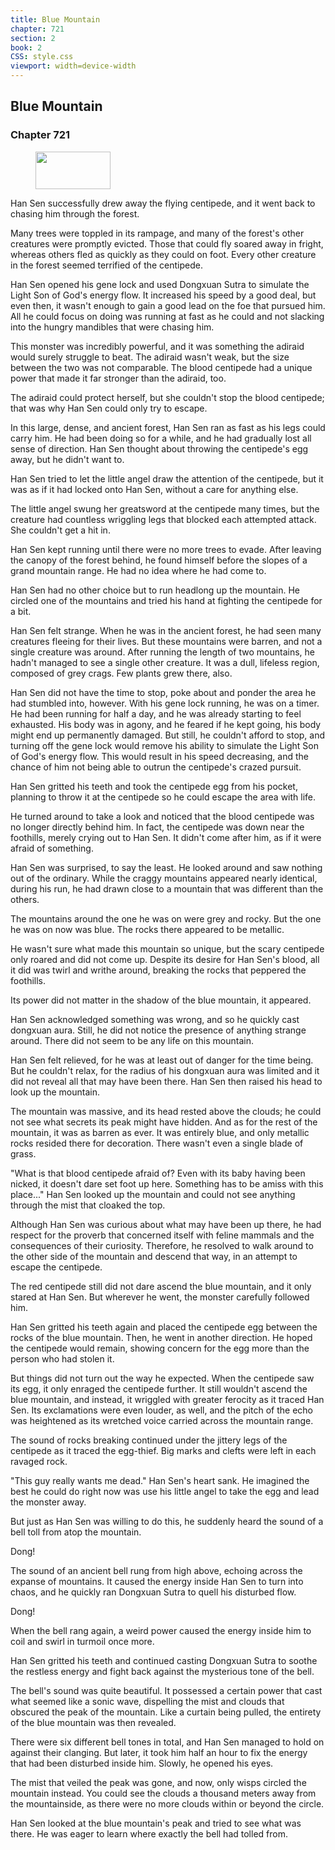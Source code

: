 ```yaml
---
title: Blue Mountain
chapter: 721
section: 2
book: 2
CSS: style.css
viewport: width=device-width
---
```


## Blue Mountain

### Chapter 721

<figure>
	<img src="../Images/gem.gif" alt="" id="gem" width="120" height="60" />
</figure>

Han Sen successfully drew away the flying centipede, and it went back to chasing him through the forest.

Many trees were toppled in its rampage, and many of the forest's other creatures were promptly evicted. Those that could fly soared away in fright, whereas others fled as quickly as they could on foot. Every other creature in the forest seemed terrified of the centipede.

Han Sen opened his gene lock and used Dongxuan Sutra to simulate the Light Son of God's energy flow. It increased his speed by a good deal, but even then, it wasn't enough to gain a good lead on the foe that pursued him. All he could focus on doing was running at fast as he could and not slacking into the hungry mandibles that were chasing him.

This monster was incredibly powerful, and it was something the adiraid would surely struggle to beat. The adiraid wasn't weak, but the size between the two was not comparable. The blood centipede had a unique power that made it far stronger than the adiraid, too.

The adiraid could protect herself, but she couldn't stop the blood centipede; that was why Han Sen could only try to escape.

In this large, dense, and ancient forest, Han Sen ran as fast as his legs could carry him. He had been doing so for a while, and he had gradually lost all sense of direction. Han Sen thought about throwing the centipede's egg away, but he didn't want to.

Han Sen tried to let the little angel draw the attention of the centipede, but it was as if it had locked onto Han Sen, without a care for anything else.

The little angel swung her greatsword at the centipede many times, but the creature had countless wriggling legs that blocked each attempted attack. She couldn't get a hit in.

Han Sen kept running until there were no more trees to evade. After leaving the canopy of the forest behind, he found himself before the slopes of a grand mountain range. He had no idea where he had come to.

Han Sen had no other choice but to run headlong up the mountain. He circled one of the mountains and tried his hand at fighting the centipede for a bit.

Han Sen felt strange. When he was in the ancient forest, he had seen many creatures fleeing for their lives. But these mountains were barren, and not a single creature was around. After running the length of two mountains, he hadn't managed to see a single other creature. It was a dull, lifeless region, composed of grey crags. Few plants grew there, also.

Han Sen did not have the time to stop, poke about and ponder the area he had stumbled into, however. With his gene lock running, he was on a timer. He had been running for half a day, and he was already starting to feel exhausted. His body was in agony, and he feared if he kept going, his body might end up permanently damaged. But still, he couldn't afford to stop, and turning off the gene lock would remove his ability to simulate the Light Son of God's energy flow. This would result in his speed decreasing, and the chance of him not being able to outrun the centipede's crazed pursuit.

Han Sen gritted his teeth and took the centipede egg from his pocket, planning to throw it at the centipede so he could escape the area with life.

He turned around to take a look and noticed that the blood centipede was no longer directly behind him. In fact, the centipede was down near the foothills, merely crying out to Han Sen. It didn't come after him, as if it were afraid of something.

Han Sen was surprised, to say the least. He looked around and saw nothing out of the ordinary. While the craggy mountains appeared nearly identical, during his run, he had drawn close to a mountain that was different than the others.

The mountains around the one he was on were grey and rocky. But the one he was on now was blue. The rocks there appeared to be metallic.

He wasn't sure what made this mountain so unique, but the scary centipede only roared and did not come up. Despite its desire for Han Sen's blood, all it did was twirl and writhe around, breaking the rocks that peppered the foothills.

Its power did not matter in the shadow of the blue mountain, it appeared.

Han Sen acknowledged something was wrong, and so he quickly cast dongxuan aura. Still, he did not notice the presence of anything strange around. There did not seem to be any life on this mountain.

Han Sen felt relieved, for he was at least out of danger for the time being. But he couldn't relax, for the radius of his dongxuan aura was limited and it did not reveal all that may have been there. Han Sen then raised his head to look up the mountain.

The mountain was massive, and its head rested above the clouds; he could not see what secrets its peak might have hidden. And as for the rest of the mountain, it was as barren as ever. It was entirely blue, and only metallic rocks resided there for decoration. There wasn't even a single blade of grass.

"What is that blood centipede afraid of? Even with its baby having been nicked, it doesn't dare set foot up here. Something has to be amiss with this place..." Han Sen looked up the mountain and could not see anything through the mist that cloaked the top.

Although Han Sen was curious about what may have been up there, he had respect for the proverb that concerned itself with feline mammals and the consequences of their curiosity. Therefore, he resolved to walk around to the other side of the mountain and descend that way, in an attempt to escape the centipede.

The red centipede still did not dare ascend the blue mountain, and it only stared at Han Sen. But wherever he went, the monster carefully followed him.

Han Sen gritted his teeth again and placed the centipede egg between the rocks of the blue mountain. Then, he went in another direction. He hoped the centipede would remain, showing concern for the egg more than the person who had stolen it.

But things did not turn out the way he expected. When the centipede saw its egg, it only enraged the centipede further. It still wouldn't ascend the blue mountain, and instead, it wriggled with greater ferocity as it traced Han Sen. Its exclamations were even louder, as well, and the pitch of the echo was heightened as its wretched voice carried across the mountain range.

The sound of rocks breaking continued under the jittery legs of the centipede as it traced the egg-thief. Big marks and clefts were left in each ravaged rock.

"This guy really wants me dead." Han Sen's heart sank. He imagined the best he could do right now was use his little angel to take the egg and lead the monster away.

But just as Han Sen was willing to do this, he suddenly heard the sound of a bell toll from atop the mountain.

Dong!

The sound of an ancient bell rung from high above, echoing across the expanse of mountains. It caused the energy inside Han Sen to turn into chaos, and he quickly ran Dongxuan Sutra to quell his disturbed flow.

Dong!

When the bell rang again, a weird power caused the energy inside him to coil and swirl in turmoil once more.

Han Sen gritted his teeth and continued casting Dongxuan Sutra to soothe the restless energy and fight back against the mysterious tone of the bell.

The bell's sound was quite beautiful. It possessed a certain power that cast what seemed like a sonic wave, dispelling the mist and clouds that obscured the peak of the mountain. Like a curtain being pulled, the entirety of the blue mountain was then revealed.

There were six different bell tones in total, and Han Sen managed to hold on against their clanging. But later, it took him half an hour to fix the energy that had been disturbed inside him. Slowly, he opened his eyes.

The mist that veiled the peak was gone, and now, only wisps circled the mountain instead. You could see the clouds a thousand meters away from the mountainside, as there were no more clouds within or beyond the circle.

Han Sen looked at the blue mountain's peak and tried to see what was there. He was eager to learn where exactly the bell had tolled from.